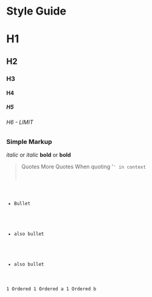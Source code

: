 # Style Guide

# H1
## H2
### H3
#### H4
##### H5
###### H6 - LIMIT

### Simple Markup
*italic* or _italic_
**bold** or __bold__

> Quotes
> More Quotes
When quoting '<code>' in context

* Bullet
- also bullet
+ also bullet

1 Ordered
1 Ordered a
1 Ordered b 

<!--- Comment out --->
